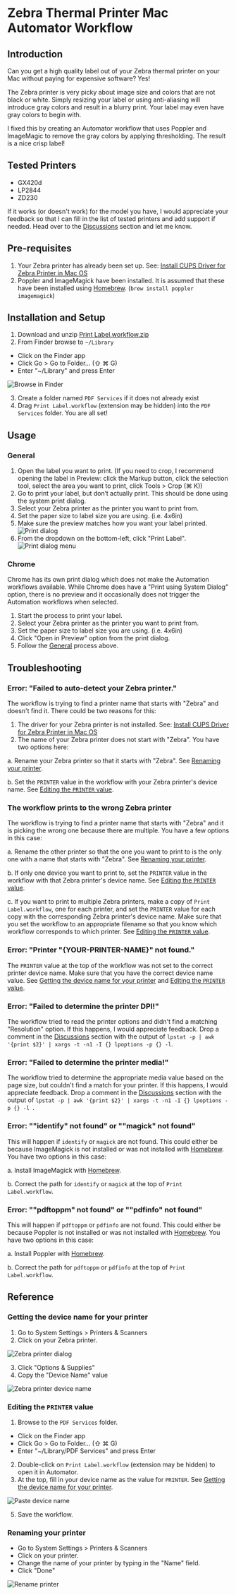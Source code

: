 # Zebra Thermal Printer Mac Automator Workflow

## Introduction

Can you get a high quality label out of your Zebra thermal printer on your Mac without paying for expensive software? Yes!

The Zebra printer is very picky about image size and colors that are not black or white. Simply resizing your label or using anti-aliasing will introduce gray colors and result in a blurry print. Your label may even have gray colors to begin with.

I fixed this by creating an Automator workflow that uses Poppler and ImageMagic to remove the gray colors by applying thresholding. The result is a nice crisp label!

## Tested Printers

- GX420d
- LP2844
- ZD230

If it works (or doesn't work) for the model you have, I would appreciate your feedback so that I can fill in the list of tested printers and add support if needed. Head over to the [Discussions](https://github.com/john-stephens/zebra-mac-label-automator/discussions) section and let me know.

## Pre-requisites

1. Your Zebra printer has already been set up. See: [Install CUPS Driver for Zebra Printer in Mac OS](https://supportcommunity.zebra.com/s/article/Install-CUPS-driver-for-Zebra-Printer-in-Mac-OS)
2. Poppler and ImageMagick have been installed. It is assumed that these have been installed using [Homebrew](https://brew.sh). (`brew install poppler imagemagick`)

## Installation and Setup

1. Download and unzip [Print Label.workflow.zip](//github.com/john-stephens/zebra-mac-label-automator/releases/latest/download/Print.Label.workflow.zip)
2. From Finder browse to `~/Library`

  - Click on the Finder app
  - Click Go > Go to Folder... (⇧ ⌘ G)
  - Enter "~/Library" and press Enter

  ![Browse in Finder](images/install-finder-browse.png)

3. Create a folder named `PDF Services` if it does not already exist 
4. Drag `Print Label.workflow` (extension may be hidden) into the `PDF Services` folder. You are all set!

## Usage

### General

1. Open the label you want to print. (If you need to crop, I recommend opening the label in Preview: click the Markup button, click the selection tool, select the area you want to print, click Tools > Crop (⌘ K))
2. Go to print your label, but don’t actually print. This should be done using the system print dialog.
3. Select your Zebra printer as the printer you want to print from.
4. Set the paper size to label size you are using. (i.e. 4x6in)
5. Make sure the preview matches how you want your label printed.
  ![Print dialog](images/usage-print-dialog.png)
6. From the dropdown on the bottom-left, click "Print Label".
  ![Print dialog menu](images/usage-print-dialog-menu.png)

### Chrome

Chrome has its own print dialog which does not make the Automation workflows available. While Chrome does have a "Print using System Dialog" option, there is no preview and it occasionally does not trigger the Automation workflows when selected.

1. Start the process to print your label.
2. Select your Zebra printer as the printer you want to print from.
3. Set the paper size to label size you are using. (i.e. 4x6in)
4. Click "Open in Preview" option from the print dialog.
5. Follow the [General](#general) process above.

## Troubleshooting

### Error: "Failed to auto-detect your Zebra printer."

The workflow is trying to find a printer name that starts with "Zebra" and doesn't find it. There could be two reasons for this:

1. The driver for your Zebra printer is not installed. See: [Install CUPS Driver for Zebra Printer in Mac OS](https://supportcommunity.zebra.com/s/article/Install-CUPS-driver-for-Zebra-Printer-in-Mac-OS)
2. The name of your Zebra printer does not start with "Zebra". You have two options here:

  a. Rename your Zebra printer so that it starts with "Zebra". See [Renaming your printer](#renaming-your-printer).
  
  b. Set the `PRINTER` value in the workflow with your Zebra printer's device name. See [Editing the `PRINTER` value](#editing-the-printer-value).

### The workflow prints to the wrong Zebra printer

The workflow is trying to find a printer name that starts with "Zebra" and it is picking the wrong one because there are multiple. You have a few options in this case:

a. Rename the other printer so that the one you want to print to is the only one with a name that starts with "Zebra". See [Renaming your printer](#renaming-your-printer).

b. If only one device you want to print to, set the `PRINTER` value in the workflow with that Zebra printer's device name. See [Editing the `PRINTER` value](#editing-the-printer-value).

c. If you want to print to multiple Zebra printers, make a copy of `Print Label.workflow`, one for each printer, and set the `PRINTER` value for each copy with the corresponding Zebra printer's device name. Make sure that you set the workflow to an appropriate filename so that you know which workflow corresponds to which printer. See [Editing the `PRINTER` value](#editing-the-printer-value).

### Error: "Printer "{YOUR-PRINTER-NAME}" not found."

The `PRINTER` value at the top of the workflow was not set to the correct printer device name. Make sure that you have the correct device name value. See [Getting the device name for your printer](#getting-the-device-name-for-your-printer) and [Editing the `PRINTER` value](#editing-the-printer-value).

### Error: "Failed to determine the printer DPI!"

The workflow tried to read the printer options and didn't find a matching "Resolution" option. If this happens, I would appreciate feedback. Drop a comment in the [Discussions](https://github.com/john-stephens/zebra-mac-label-automator/discussions) section with the output of `lpstat -p | awk '{print $2}' | xargs -t -n1 -I {} lpoptions -p {} -l`.

### Error: "Failed to determine the printer media!"

The workflow tried to determine the appropriate media value based on the page size, but couldn't find a match for your printer. If this happens, I would appreciate feedback. Drop a comment in the [Discussions](https://github.com/john-stephens/zebra-mac-label-automator/discussions) section with the output of `lpstat -p | awk '{print $2}' | xargs -t -n1 -I {} lpoptions -p {} -l
`.

### Error: ""identify" not found" or ""magick" not found"

This will happen if `identify` or `magick` are not found. This could either be because ImageMagick is not installed or was not installed with [Homebrew](https://brew.sh). You have two options in this case:

a. Install ImageMagick with [Homebrew](https://brew.sh).

b. Correct the path for `identify` or `magick` at the top of `Print Label.workflow`.

### Error: ""pdftoppm" not found" or ""pdfinfo" not found"

This will happen if `pdftoppm` or `pdfinfo` are not found. This could either be because Poppler is not installed or was not installed with [Homebrew](https://brew.sh). You have two options in this case:

a. Install Poppler with [Homebrew](https://brew.sh).

b. Correct the path for `pdftoppm` or `pdfinfo` at the top of `Print Label.workflow`.

## Reference

### Getting the device name for your printer

1. Go to System Settings > Printers & Scanners
2. Click on your Zebra printer.

  ![Zebra printer dialog](images/reference-system-settings-printer.png)
  
3. Click "Options & Supplies"
4. Copy the "Device Name" value

  ![Zebra printer device name](images/reference-system-settings-printer-options.png)
  
### Editing the `PRINTER` value

1. Browse to the `PDF Services` folder.

  - Click on the Finder app
  - Click Go > Go to Folder... (⇧ ⌘ G)
  - Enter "~/Library/PDF Services" and press Enter

2. Double-click on `Print Label.workflow` (extension may be hidden) to open it in Automator.
4. At the top, fill in your device name as the value for `PRINTER`. See [Getting the device name for your printer](#getting-the-device-name-for-your-printer).

  ![Paste device name](images/reference-automator-device-name.png)

5. Save the workflow.

### Renaming your printer

  - Go to System Settings > Printers & Scanners
  - Click on your printer.
  - Change the name of your printer by typing in the "Name" field.
  - Click "Done"

  ![Rename printer](images/reference-rename-printer.png)
